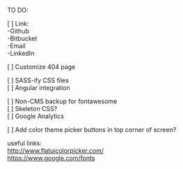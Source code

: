 TO DO:

[ ] Link:  
    -Github  
    -Bitbucket  
    -Email  
    -LinkedIn  

[ ] Customize 404 page  

[ ] SASS-ify CSS files  
[ ] Angular integration  

[ ] Non-CMS backup for fontawesome  
[ ] Skeleton CSS?  
[ ] Google Analytics  

[ ] Add color theme picker buttons in top corner of screen?  

useful links:  
http://www.flatuicolorpicker.com/  
https://www.google.com/fonts  